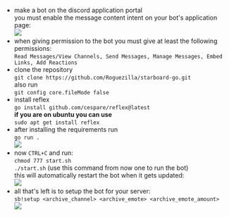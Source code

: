 - make a bot on the discord application portal  
you must enable the message content intent on your bot's application page:  
![](https://i.imgur.com/qL2etXv.png)
- when giving permission to the bot you must give at least the following permissions:  
`Read Messages/View Channels, Send Messages, Manage Messages, Embed Links, Add Reactions`
- clone the repository  
`git clone https://github.com/Roguezilla/starboard-go.git`  
also run  
`git config core.fileMode false`  
- install reflex  
`go install github.com/cespare/reflex@latest`  
**if you are on ubuntu you can use**  
`sudo apt get install reflex`  
- after installing the requirements run  
`go run .`  
![](https://i.imgur.com/hvOfUzT.png)
- now `CTRL+C` and run:  
`chmod 777 start.sh`  
`./start.sh` (use this command from now one to run the bot)  
this will automatically restart the bot when it gets updated:  
![](https://i.imgur.com/FkGXoSU.png)
- all that's left is to setup the bot for your server:  
`sb!setup <archive_channel> <archive_emote> <archive_emote_amount>`
![](https://i.imgur.com/ex6q23f.png)  